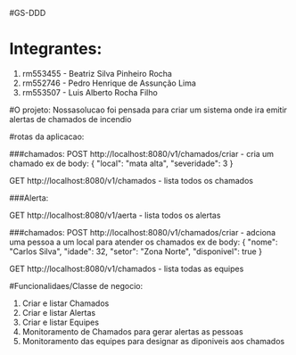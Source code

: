 #GS-DDD

# Integrantes:
1. rm553455 - Beatriz Silva Pinheiro Rocha
2. rm552746 - Pedro Henrique de Assunção Lima
3. rm553507  - Luis Alberto Rocha Filho


#O projeto:
Nossasolucao foi pensada para criar um sistema onde ira emitir alertas de chamados de incendio

#rotas da aplicacao:

###chamados:
POST http://localhost:8080/v1/chamados/criar - cria um chamado
ex de body:
{
"local": "mata alta",
"severidade": 3
}

GET http://localhost:8080/v1/chamados - lista todos os chamados

###Alerta:

GET http://localhost:8080/v1/aerta - lista todos os alertas

###chamados:
POST http://localhost:8080/v1/chamados/criar - adciona uma pessoa a um local para atender os chamados
ex de body:
{
"nome": "Carlos Silva",
"idade": 32,
"setor": "Zona Norte",
"disponivel": true
}

GET http://localhost:8080/v1/chamados - lista todas as equipes


#Funcionalidaes/Classe de negocio:

1. Criar e listar Chamados
2. Criar e listar Alertas
3. Criar e listar Equipes
4. Monitoramento de Chamados para gerar alertas as pessoas
5. Monitoramento das equipes para designar as diponiveis aos chamados

